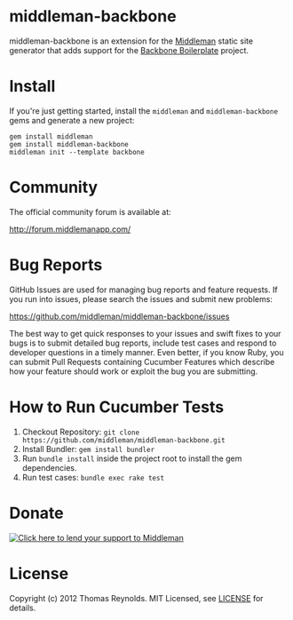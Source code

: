 # middleman-backbone

middleman-backbone is an extension for the [Middleman](http://middlemanapp.com) static site generator that adds support for the [Backbone Boilerplate](https://github.com/tbranyen/backbone-boilerplate) project.

# Install
If you're just getting started, install the `middleman` and `middleman-backbone` gems and generate a new project:

```
gem install middleman
gem install middleman-backbone
middleman init --template backbone
```

# Community

The official community forum is available at:

  http://forum.middlemanapp.com/

# Bug Reports

GitHub Issues are used for managing bug reports and feature requests. If you run into issues, please search the issues and submit new problems:

https://github.com/middleman/middleman-backbone/issues

The best way to get quick responses to your issues and swift fixes to your bugs is to submit detailed bug reports, include test cases and respond to developer questions in a timely manner. Even better, if you know Ruby, you can submit Pull Requests containing Cucumber Features which describe how your feature should work or exploit the bug you are submitting.

# How to Run Cucumber Tests

1. Checkout Repository: `git clone https://github.com/middleman/middleman-backbone.git`
2. Install Bundler: `gem install bundler`
3. Run `bundle install` inside the project root to install the gem dependencies.
4. Run test cases: `bundle exec rake test`

# Donate

[![Click here to lend your support to Middleman](https://www.pledgie.com/campaigns/15807.png)](http://www.pledgie.com/campaigns/15807)

# License

Copyright (c) 2012 Thomas Reynolds. MIT Licensed, see [LICENSE] for details.

[LICENSE]: https://github.com/middleman/middleman-backbone/blob/master/LICENSE
